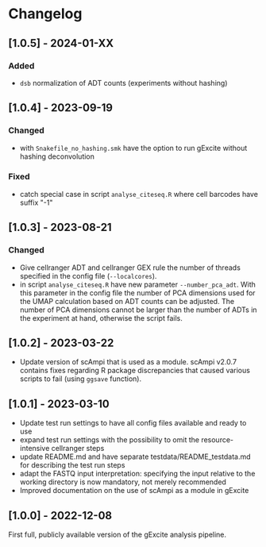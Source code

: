 # Changelog

## [1.0.5] - 2024-01-XX

### Added
- `dsb` normalization of ADT counts (experiments without hashing)

## [1.0.4] - 2023-09-19

### Changed
- with `Snakefile_no_hashing.smk` have the option to run gExcite without hashing deconvolution

### Fixed
- catch special case in script `analyse_citeseq.R` where cell barcodes have suffix "-1"

## [1.0.3] - 2023-08-21

### Changed
- Give cellranger ADT and cellranger GEX rule the number of threads specified in the config file (`--localcores`).
- in script `analyse_citeseq.R` have new parameter `--number_pca_adt`. With this parameter in the config file the number of PCA dimensions used for the UMAP calculation based on ADT counts can be adjusted. The number of PCA dimensions cannot be larger than the number of ADTs in the experiment at hand, otherwise the script fails.

## [1.0.2] - 2023-03-22
- Update version of scAmpi that is used as a module. scAmpi v2.0.7 contains fixes regarding R package discrepancies that caused various scripts to fail (using `ggsave` function).

## [1.0.1] - 2023-03-10
- Update test run settings to have all config files available and ready to use
- expand test run settings with the possibility to omit the resource-intensive cellranger steps
- update README.md and have separate testdata/README_testdata.md for describing the test run steps
- adapt the FASTQ input interpretation: specifying the input relative to the working directory is now mandatory, not merely recommended
- Improved documentation on the use of scAmpi as a module in gExcite

## [1.0.0] - 2022-12-08

First full, publicly available version of the gExcite analysis pipeline.


